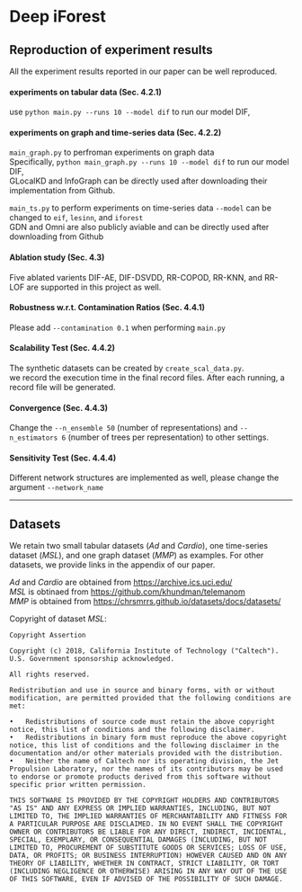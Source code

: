 # Deep iForest


## Reproduction of experiment results
All the experiment results reported in our paper can be well reproduced. 

#### experiments on tabular data (Sec. 4.2.1)
use `python main.py --runs 10 --model dif` to run our model DIF,  

#### experiments on graph and time-series data (Sec. 4.2.2)
`main_graph.py` to perfroman experiments on graph data  
Specifically, `python main_graph.py --runs 10 --model dif` to run our model DIF,  
GLocalKD and InfoGraph can be directly used after downloading their implementation from Github. 

`main_ts.py` to perform experiments on time-series data
`--model` can be changed to `eif`, `lesinn`, and `iforest`  
GDN and Omni are also publicly aviable and can be directly used after downloading from Github

  
#### Ablation study (Sec. 4.3)
Five ablated varients DIF-AE, DIF-DSVDD, RR-COPOD, RR-KNN, and RR-LOF are supported in this project as well. 


#### Robustness w.r.t. Contamination Ratios (Sec. 4.4.1)
Please add `--contamination 0.1` when performing `main.py`

#### Scalability Test (Sec. 4.4.2)
The synthetic datasets can be created by `create_scal_data.py`.  
we record the execution time in the final record files. After each running, a record file will be generated. 

#### Convergence (Sec. 4.4.3)
Change the `--n_ensemble 50` (number of representations) and `--n_estimators 6` (number of trees per representation) to other settings.  


#### Sensitivity Test (Sec. 4.4.4)
Different network structures are implemented as well, please change the argument `--network_name`


---
## Datasets

We retain two small tabular datasets (*Ad* and *Cardio*), one time-series dataset (*MSL*), and one graph dataset (*MMP*) as examples.
For other datasets, we provide links in the appendix of our paper.

*Ad* and *Cardio* are obtained from https://archive.ics.uci.edu/  
*MSL* is obtinaed from https://github.com/khundman/telemanom  
*MMP* is obtained from https://chrsmrrs.github.io/datasets/docs/datasets/


  
  
Copyright of dataset *MSL*:
```
Copyright Assertion

Copyright (c) 2018, California Institute of Technology ("Caltech").  U.S. Government sponsorship acknowledged.

All rights reserved.

Redistribution and use in source and binary forms, with or without modification, are permitted provided that the following conditions are met:

•	Redistributions of source code must retain the above copyright notice, this list of conditions and the following disclaimer.
•	Redistributions in binary form must reproduce the above copyright notice, this list of conditions and the following disclaimer in the documentation and/or other materials provided with the distribution.
•	Neither the name of Caltech nor its operating division, the Jet Propulsion Laboratory, nor the names of its contributors may be used to endorse or promote products derived from this software without specific prior written permission.

THIS SOFTWARE IS PROVIDED BY THE COPYRIGHT HOLDERS AND CONTRIBUTORS "AS IS" AND ANY EXPRESS OR IMPLIED WARRANTIES, INCLUDING, BUT NOT LIMITED TO, THE IMPLIED WARRANTIES OF MERCHANTABILITY AND FITNESS FOR A PARTICULAR PURPOSE ARE DISCLAIMED. IN NO EVENT SHALL THE COPYRIGHT OWNER OR CONTRIBUTORS BE LIABLE FOR ANY DIRECT, INDIRECT, INCIDENTAL, SPECIAL, EXEMPLARY, OR CONSEQUENTIAL DAMAGES (INCLUDING, BUT NOT LIMITED TO, PROCUREMENT OF SUBSTITUTE GOODS OR SERVICES; LOSS OF USE, DATA, OR PROFITS; OR BUSINESS INTERRUPTION) HOWEVER CAUSED AND ON ANY THEORY OF LIABILITY, WHETHER IN CONTRACT, STRICT LIABILITY, OR TORT (INCLUDING NEGLIGENCE OR OTHERWISE) ARISING IN ANY WAY OUT OF THE USE OF THIS SOFTWARE, EVEN IF ADVISED OF THE POSSIBILITY OF SUCH DAMAGE.
```
